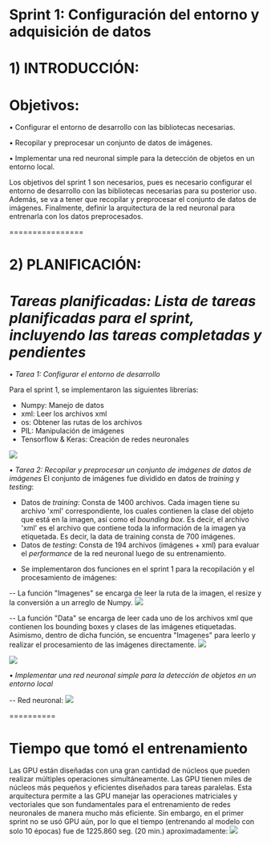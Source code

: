 # Sprint 1: Configuración del entorno y adquisición de datos
# 1) INTRODUCCIÓN:
# Objetivos:
• Configurar el entorno de desarrollo con las bibliotecas necesarias.

• Recopilar y preprocesar un conjunto de datos de imágenes.

• Implementar una red neuronal simple para la detección de objetos en un entorno local.

Los objetivos del sprint 1 son necesarios, pues es necesario configurar el entorno de desarrollo con las bibliotecas necesarias para su posterior uso. Además, se va a tener que recopilar y preprocesar el conjunto de datos de imágenes. Finalmente, definir la arquitectura de la red neuronal para entrenarla con los datos preprocesados.

================
# 2) PLANIFICACIÓN:
# *Tareas planificadas: Lista de tareas planificadas para el sprint, incluyendo las tareas completadas y pendientes*

• *Tarea 1: Configurar el entorno de desarrollo*

Para el sprint 1, se implementaron las siguientes librerías:
- Numpy: Manejo de datos
- xml: Leer los archivos xml
- os: Obtener las rutas de los archivos
- PIL: Manipulación de imágenes
- Tensorflow & Keras: Creación de redes neuronales

![](https://github.com/DianaLlamoca/Proyecto-ObjectDetection/blob/main/SPRINT1/IM%C3%81GENES/lib.PNG)

• *Tarea 2: Recopilar y preprocesar un conjunto de imágenes de datos de imágenes*
El conjunto de imágenes fue dividido en datos de *training* y *testing*:
* Datos de *training*:
  Consta de 1400 archivos. Cada imagen tiene su archivo 'xml' correspondiente, los cuales contienen la clase del objeto que está en la imagen, así como el 
  *bounding box*. Es decir, el archivo 'xml' es el archivo que contiene toda la información de la imagen ya etiquetada.
  Es decir, la data de training consta de 700 imágenes.
* Datos de *testing*:
  Consta de 194 archivos (imágenes + xml) para evaluar el *performance* de la red neuronal luego de su entrenamiento. 

- Se implementaron dos funciones en el sprint 1 para la recopilación y el procesamiento de imágenes:

-- La función "Imagenes" se encarga de leer la ruta de la imagen, el resize y la conversión a un arreglo de Numpy.
![](https://github.com/DianaLlamoca/Proyecto-ObjectDetection/blob/main/SPRINT1/IM%C3%81GENES/imge.PNG)

-- La función "Data" se encarga de leer cada uno de los archivos xml que contienen los bounding boxes y clases de las imágenes etiquetadas. Asimismo, dentro de dicha función, se encuentra "Imagenes" para leerlo y realizar el procesamiento de las imágenes directamente.
![](https://github.com/DianaLlamoca/Proyecto-ObjectDetection/blob/main/SPRINT1/IM%C3%81GENES/data1.PNG)

![](https://github.com/DianaLlamoca/Proyecto-ObjectDetection/blob/main/SPRINT1/IM%C3%81GENES/data2.PNG)

• *Implementar una red neuronal simple para la detección de objetos en un entorno local*

-- Red neuronal:
![](https://github.com/DianaLlamoca/Proyecto-ObjectDetection/blob/main/SPRINT1/IM%C3%81GENES/rn.PNG)

==========
# Tiempo que tomó el entrenamiento
Las GPU están diseñadas con una gran cantidad de núcleos que pueden realizar múltiples operaciones simultáneamente.
Las GPU tienen miles de núcleos más pequeños y eficientes diseñados para tareas paralelas. Esta arquitectura permite a las GPU manejar las operaciones matriciales y vectoriales que son fundamentales para el entrenamiento de redes neuronales de manera mucho más eficiente.
Sin embargo, en el primer sprint no se usó GPU aún, por lo que el tiempo (entrenando al modelo con solo 10 épocas) fue de 1225.860 seg. (20 min.) aproximadamente:
![](https://github.com/DianaLlamoca/Proyecto-ObjectDetection/blob/main/SPRINT1/IM%C3%81GENES/tiempo.PNG)
